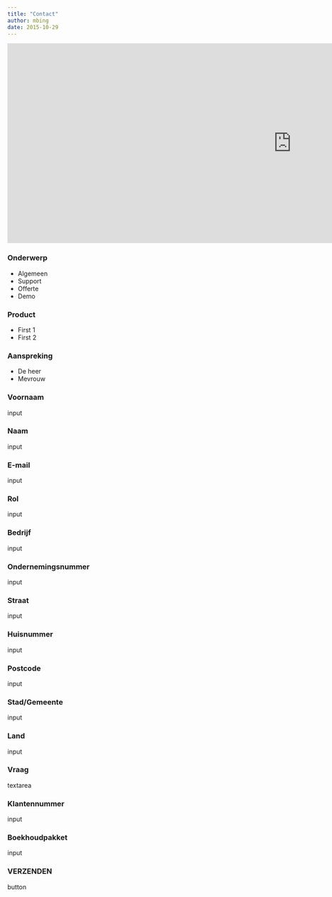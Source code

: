 ```yaml
---
title: "Contact"
author: mbing
date: 2015-10-29
---
```


<iframe src="https://www.google.com/maps/embed?pb=!1m18!1m12!1m3!1d40009.57284480794!2d4.43502407863224!3d51.189626273451154!2m3!1f0!2f0!3f0!3m2!1i1024!2i768!4f13.1!3m3!1m2!1s0x47c3fa0a6b500eb5%3A0xd92d1fd5bb32f1ca!2sGroenstraat+31%2C+2640+Hove!5e0!3m2!1sen!2sbe!4v1446207501054" width="1280" height="450" frameborder="0" style="border:0" allowfullscreen></iframe>

### Onderwerp
* Algemeen
* Support
* Offerte
* Demo

### Product
* First 1
* First 2

### Aanspreking
* De heer
* Mevrouw

### Voornaam
input

### Naam
input

### E-mail
input

### Rol
input

### Bedrijf
input

### Ondernemingsnummer
input

### Straat
input

### Huisnummer
input

### Postcode
input

### Stad/Gemeente
input

### Land
input

### Vraag
textarea

### Klantennummer
input

### Boekhoudpakket
input

### VERZENDEN
button